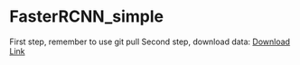 # FasterRCNN_simple
First step, remember to use git pull
Second step, download data: [Download Link](https://drive.google.com/drive/folders/1eP7FtPaWfJ5zLdcsZYl6eyn5EYixkFn8?usp=sharing)

